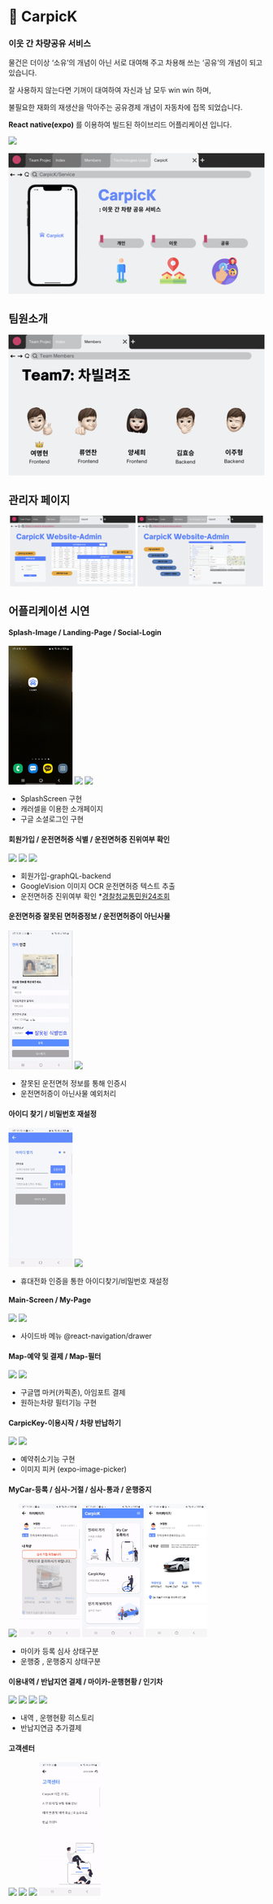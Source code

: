 # 🚙 CarpicK
### 이웃 간 차량공유 서비스

물건은 더이상 ‘소유’의 개념이 아닌 서로 대여해 주고 차용해 쓰는 ‘공유’의 개념이 되고 있습니다. 

잘 사용하지 않는다면 기꺼이 대여하여 자신과 남 모두 win win 하며,

불필요한 재화의 재생산을 막아주는 공유경제 개념이 자동차에 접목 되었습니다.

**React native(expo)** 를 이용하여 빌드된 하이브리드 어플리케이션 입니다.

<a href="https://www.figma.com/file/ISJzAquvSCmdPW3V4Jm8So/CarpicK---%EC%B0%A8%EB%B9%8C%EB%A0%A4%EC%A1%B0?node-id=16%3A99"><img src="https://img.shields.io/badge/Figma-5D8BFF?style=for-the-badge&logo=figma&logoColor=white"></a>

<p align="center">
<img width="1000" src="./assets/readme/ppt/carpick_service.png">
</p>

## 팀원소개

<p align="center">
<img width="1000" src="./assets/readme/ppt/carpick_teammember.png">
</p>

## 관리자 페이지

<p align="center">
    <img width="49%" src="./assets/readme/ppt/carpick_admin_1.png">
    <img width="49%" src="./assets/readme/ppt/carpick_admin_2.png">
</p>

## 어플리케이션 시연
    
#### **Splash-Image** / **Landing-Page** / **Social-Login**
    
<p>
    <img width="25%" src="./assets/readme/gif/1_SplashScreen.gif">
    <img width="25%" src="./assets/readme/gif/2_Intro.gif">
    <img width="25%" src="./assets/readme/gif/3_GoogleSignIn.gif">
</p>
    
- SplashScreen 구현  
- 캐러셀을 이용한 소개페이지   
- 구글 소셜로그인 구현   

#### **회원가입** / **운전면허증 식별** / **운전면허증 진위여부 확인**
    
<p>
    <img width="25%" src="./assets/readme/gif/4_CreateUser.gif">
    <img width="25%" src="./assets/readme/gif/5_License_R1.gif">
    <img width="25%" src="./assets/readme/gif/6_License_Istruth.gif">
</p>

- 회원가입-graphQL-backend
- GoogleVision 이미지 OCR 운전면허증 텍스트 추출
- 운전면허증 진위여부 확인 *[경찰청교통민원24조회](https://tilko.net/Help/Api/POST-api-apiVersion-Efine-LicenTruth)

#### **운전면허증 잘못된 면허증정보** / **운전면허증이 아닌사물**

<p>
    <img width="25%" src="./assets/readme/gif/7_License_WrongNum.gif">
    <img width="25%" src="./assets/readme/gif/8_LicenseDenied.gif">
</p>

- 잘못된 운전면허 정보를 통해 인증시
- 운전면허증이 아닌사물 예외처리

#### **아이디 찾기** / **비밀번호 재설정**

<p>
    <img width="25%" src="./assets/readme/gif/9_FindId.gif">
    <img width="25%" src="./assets/readme/gif/10_ResetPassword.gif">
</p>

- 휴대전화 인증을 통한 아이디찾기/비밀번호 재설정

#### **Main-Screen** / **My-Page**

<p>
    <img width="25%" src="./assets/readme/gif/11_Main.gif">
    <img width="25%" src="./assets/readme/gif/12_MyPage.gif">
</p>

- 사이드바 메뉴  @react-navigation/drawer

#### **Map-예약 및 결제** / **Map-필터**

<p>
    <img width="25%" src="./assets/readme/gif/13_Map.gif">
    <img width="25%" src="./assets/readme/gif/14_Filter.gif">
</p>

- 구글맵 마커(카픽존), 아임포트 결제
- 원하는차량 필터기능 구현

#### **CarpicKey-이용시작** / **차량 반납하기**

<p>
    <img width="25%" src="./assets/readme/gif/15_CarpicKey.gif">
    <img width="25%" src="./assets/readme/gif/16_CarReturn.gif">
</p>

- 예약취소기능 구현
- 이미지 피커 (expo-image-picker)

#### **MyCar-등록** / **심사-거절** / **심사-통과** / **운행중지**

<p>
    <img width="24%" src="./assets/readme/gif/17_MyCar.gif">
    <img width="24%" src="./assets/readme/gif/18_MyCarRejected.gif">
    <img width="24%" src="./assets/readme/gif/19_MyCarPass.gif">
    <img width="24%" src="./assets/readme/gif/20_MyCarUnavailabled.jpeg">
</p>

- 마이카 등록 심사 상태구분
- 운행중 , 운행중지 상태구분

#### **이용내역** / **반납지연 결제** / **마이카-운행현황** / **인기차**

<p>
    <img width="24%" src="./assets/readme/gif/21_RentHistory.gif">
    <img width="24%" src="./assets/readme/gif/22_PenaltyPay.gif">
    <img width="24%" src="./assets/readme/gif/23_OperationStatus.gif">
    <img width="24%" src="./assets/readme/gif/24_PopularCar.gif">
</p>

- 내역 , 운행현황 히스토리
- 반납지연금 추가결제

#### **고객센터**

<p>
    <img width="24%" src="./assets/readme/gif/25_CS1.gif">
    <img width="24%" src="./assets/readme/gif/26_CS2.gif">
    <img width="24%" src="./assets/readme/gif/27_CS3.gif">
    <img width="24%" src="./assets/readme/gif/28_CS4.gif">
</p>

